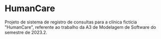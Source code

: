 # HumanCare
Projeto de sistema de registro de consultas para a clínica fictícia "HumanCare", referente ao trabalho da A3 de Modelagem de Software do semestre de 2023.2.
